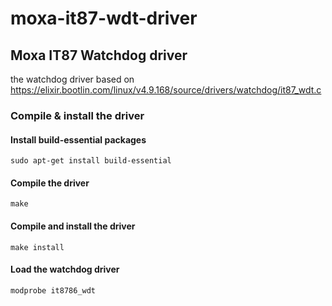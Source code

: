 # moxa-it87-wdt-driver

## Moxa IT87 Watchdog driver
the watchdog driver based on
https://elixir.bootlin.com/linux/v4.9.168/source/drivers/watchdog/it87_wdt.c

### Compile & install the driver

#### Install build-essential packages
```
sudo apt-get install build-essential
```

#### Compile the driver
```
make
```

#### Compile and install the driver
```
make install
```

#### Load the watchdog driver
```
modprobe it8786_wdt
```
